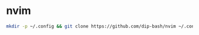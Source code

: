 # nvim

``` bash
mkdir -p ~/.config && git clone https://github.com/dip-bash/nvim ~/.config/nvim
```

